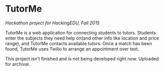 # TutorMe

<i>Hackathon project for HackingEDU, Fall 2015</i>

TutorMe is a web application for connecting students to tutors.  Students enter the subjects they need help on(and other info like location and price range), and TutorMe contacts 
available tutors.  Once a match has been found, TutorMe uses Twilio to arrange an appointment over text.

This project isn't finished and is not being developed right now.  Uploaded for archival.

